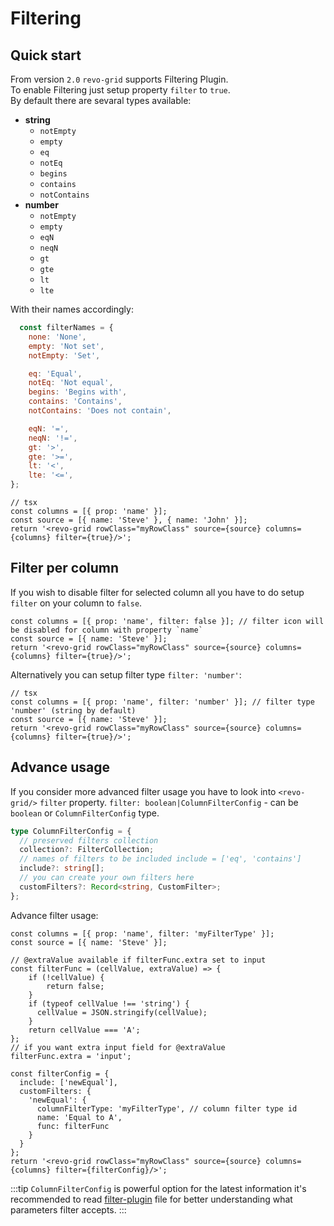 # Filtering

## Quick start

From version `2.0` `revo-grid` supports Filtering Plugin.
<br>To enable Filtering just setup property `filter` to `true`.
<br>By default there are sevaral types available:

- <b>string</b> 
  - `notEmpty`
  - `empty`
  - `eq`
  - `notEq`
  - `begins`
  - `contains`
  - `notContains`
- <b>number</b>
  - `notEmpty`
  - `empty`
  - `eqN`
  - `neqN`
  - `gt`
  - `gte`
  - `lt`
  - `lte`

With their names accordingly:

  ```js
    const filterNames = {
      none: 'None',
      empty: 'Not set',
      notEmpty: 'Set',

      eq: 'Equal',
      notEq: 'Not equal',
      begins: 'Begins with',
      contains: 'Contains',
      notContains: 'Does not contain',

      eqN: '=',
      neqN: '!=',
      gt: '>',
      gte: '>=',
      lt: '<',
      lte: '<=',
  };
  ```



```tsx
// tsx
const columns = [{ prop: 'name' }];
const source = [{ name: 'Steve' }, { name: 'John' }];
return '<revo-grid rowClass="myRowClass" source={source} columns={columns} filter={true}/>';
```


## Filter per column

If you wish to disable filter for selected column all you have to do setup  `filter` on your column to `false`.

```tsx
const columns = [{ prop: 'name', filter: false }]; // filter icon will be disabled for column with property `name`
const source = [{ name: 'Steve' }];
return '<revo-grid rowClass="myRowClass" source={source} columns={columns} filter={true}/>';
```

Alternatively you can setup filter type `filter: 'number'`:
```tsx
// tsx
const columns = [{ prop: 'name', filter: 'number' }]; // filter type 'number' (string by default)
const source = [{ name: 'Steve' }];
return '<revo-grid rowClass="myRowClass" source={source} columns={columns} filter={true}/>';
```


## Advance usage

If you consider more advanced filter usage you have to look into `<revo-grid/>` `filter` property.
`filter: boolean|ColumnFilterConfig` - can be `boolean` or `ColumnFilterConfig` type.

```ts
type ColumnFilterConfig = {
  // preserved filters collection
  collection?: FilterCollection;
  // names of filters to be included include = ['eq', 'contains']
  include?: string[];
  // you can create your own filters here
  customFilters?: Record<string, CustomFilter>;
};

```


Advance filter usage:
```tsx
const columns = [{ prop: 'name', filter: 'myFilterType' }];
const source = [{ name: 'Steve' }];

// @extraValue available if filterFunc.extra set to input
const filterFunc = (cellValue, extraValue) => {
    if (!cellValue) {
        return false;
    }
    if (typeof cellValue !== 'string') {
      cellValue = JSON.stringify(cellValue);
    }
    return cellValue === 'A';
};
// if you want extra input field for @extraValue
filterFunc.extra = 'input';

const filterConfig = {
  include: ['newEqual'],
  customFilters: {
    'newEqual': {
      columnFilterType: 'myFilterType', // column filter type id
      name: 'Equal to A',
      func: filterFunc
    }
  }
};
return '<revo-grid rowClass="myRowClass" source={source} columns={columns} filter={filterConfig}/>';
```


:::tip
`ColumnFilterConfig` is powerful option for the latest information it's recommended to read [filter-plugin](https://github.com/revolist/revogrid/blob/master/src/plugins/filter/filter.plugin.tsx) file for better understanding what parameters filter accepts.
:::
